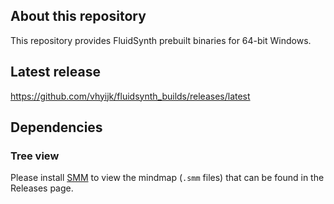 ## About this repository

This repository provides FluidSynth prebuilt binaries for 64-bit Windows.

## Latest release

<https://github.com/vhyijk/fluidsynth_builds/releases/latest>

## Dependencies

### Tree view

Please install [SMM](https://github.com/wanglin2/mind-map) to view the mindmap (`.smm` files) that can be found in the Releases page.
